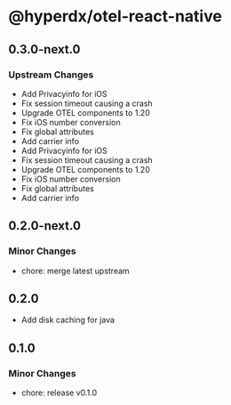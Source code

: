 # @hyperdx/otel-react-native

## 0.3.0-next.0

### Upstream Changes

- Add Privacyinfo for iOS
- Fix session timeout causing a crash
- Upgrade OTEL components to 1.20
- Fix iOS number conversion
- Fix global attributes
- Add carrier info
- Add Privacyinfo for iOS
- Fix session timeout causing a crash
- Upgrade OTEL components to 1.20
- Fix iOS number conversion
- Fix global attributes
- Add carrier info

## 0.2.0-next.0

### Minor Changes

- chore: merge latest upstream

## 0.2.0

- Add disk caching for java

## 0.1.0

### Minor Changes

- chore: release v0.1.0
